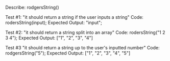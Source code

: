 Describe: rodgersString()

Test #1: "it should return a string if the user inputs a string"
Code: rodersString(input);
Expected Output: "input";

Test #2: "it should return a string split into an array"
Code: rodersString("1 2 3 4");
Expected Output: ["1", "2", "3", "4"]

Test #3 "it should return a string up to the user's inputted number"
Code: rodgersString("5");
Expected Output: ["1", "2", "3", "4", "5"]